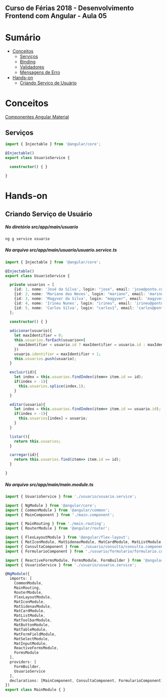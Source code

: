 
## **Curso de Férias 2018 - Desenvolvimento Frontend com Angular - Aula 05**

Sumário
=======

* [Conceitos](#conceitos)
  * [Serviços](#formulários)
  * [Binding](#binding)
  * [Validadores](#validadores)
  * [Mensagens de Erro](#mensagens-de-erro)
* [Hands-on](#hands-on)
  * [Criando Serviço de Usuário](#criando-serviço-de-usuário)
  
Conceitos
=========

[Componentes Angular Material](https://material.angular.io/components)

Serviços
-----------

``` typescript
import { Injectable } from '@angular/core';

@Injectable()
export class UsuarioService {

  constructor() { }

}
```

Hands-on
========

Criando Serviço de Usuário
--------------------------

##### No diretório src/app/main/usuario
``` typescript
ng g service usuario
```

##### No arquivo src/app/main/usuario/usuario.service.ts
``` typescript
import { Injectable } from '@angular/core';

@Injectable()
export class UsuarioService {

  private usuarios = [
    {id: 1, nome: 'José da Silva', login: "jose", email: 'jose@ponto.com.br', perfil:"ALUNO"},
    {id: 2, nome: 'Mariano das Neves', login: "mariano", email: 'marino@ponto.com.br', perfil:"ALUNO"},
    {id: 3, nome: 'Magyver da Silva', login: "magyver", email: 'magyver@ponto.com.br', perfil:"ALUNO"},
    {id: 4, nome: 'Irineu Nunes', login: "irineu", email: 'irineu@ponto.com.br', perfil:"ALUNO"},
    {id: 5, nome: 'Carlos Silva', login: "carlos1", email: 'carlos@ponto.com.br', perfil:"ALUNO"}
  ];

  constructor() { }
  
  adicionar(usuario){
    let maxIdentifier = 0;
    this.usuarios.forEach(usuario=>{
      maxIdentifier < usuario.id ? maxIdentifier = usuario.id : maxIdentifier = maxIdentifier;
    })
    usuario.identifier = maxIdentifier + 1;
    this.usuarios.push(usuario);
  }

  excluir(id){
    let index = this.usuarios.findIndex(item=> item.id == id);
    if(index > -1){
      this.usuarios.splice(index,1);
    }
  }

  editar(usuario){
    let index = this.usuarios.findIndex(item=> item.id == usuario.id);
    if(index > -1){
      this.usuarios[index] = usuario;
    }
  }

  listar(){
    return this.usuarios;
  }

  carregar(id){
    return this.usuarios.find(item=> item.id == id);
  }

}
```

##### No arquivo src/app/main/main.module.ts
``` typescript
import { UsuarioService } from './usuario/usuario.service';
```

``` typescript
import { NgModule } from '@angular/core';
import { CommonModule } from '@angular/common';
import { MainComponent } from './main.component';

import { MainRouting } from './main.routing';
import { RouterModule } from '@angular/router';

import { FlexLayoutModule } from '@angular/flex-layout';
import { MatIconModule, MatSidenavModule, MatCardModule, MatListModule, MatToolbarModule, MatButtonModule, MatTableModule, MatFormFieldModule, MatSelectModule, MatInputModule } from '@angular/material';
import { ConsultaComponent } from './usuario/consulta/consulta.component';
import { FormularioComponent } from './usuario/formulario/formulario.component';

import { ReactiveFormsModule, FormsModule, FormBuilder } from '@angular/forms';
import { UsuarioService } from './usuario/usuario.service';

@NgModule({
  imports: [
    CommonModule,
    MainRouting,
    RouterModule,
    FlexLayoutModule,
    MatIconModule,
    MatSidenavModule,
    MatCardModule,
    MatListModule,
    MatToolbarModule,
    MatButtonModule,
    MatTableModule,
    MatFormFieldModule,
    MatSelectModule,
    MatInputModule,
    ReactiveFormsModule,
    FormsModule
  ],
  providers: [
    FormBuilder,
    UsuarioService
  ],
  declarations: [MainComponent, ConsultaComponent, FormularioComponent]
})
export class MainModule { }
```


